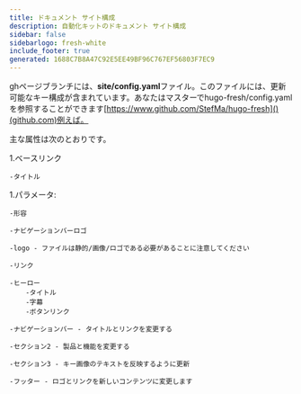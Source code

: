 ```yaml
---
title: ドキュメント サイト構成
description: 自動化キットのドキュメント サイト構成
sidebar: false
sidebarlogo: fresh-white
include_footer: true
generated: 1688C7B8A47C92E5EE49BF96C767EF56803F7EC9
---
```



ghページブランチには、**site/config.yaml**ファイル。このファイルには、更新可能なキー構成が含まれています。あなたはマスターでhugo-fresh/config.yamlを参照することができます[https://www.github.com/StefMa/hugo-fresh]()(github.com)例えば。

主な属性は次のとおりです。

1.ベースリンク

    -タイトル

1.パラメータ:

    -形容
    
    -ナビゲーションバーロゴ
    
    -logo - ファイルは静的/画像/ロゴである必要があることに注意してください
    
    -リンク
    
    -ヒーロー
        -タイトル
        -字幕
        -ボタンリンク
    
    -ナビゲーションバー - タイトルとリンクを変更する
    
    -セクション2 - 製品と機能を変更する
    
    -セクション3 - キー画像のテキストを反映するように更新
    
    -フッター - ロゴとリンクを新しいコンテンツに変更します
